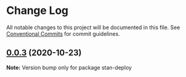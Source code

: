 # Change Log

All notable changes to this project will be documented in this file.
See [Conventional Commits](https://conventionalcommits.org) for commit guidelines.

## [0.0.3](https://github.com/planjs/stan/compare/stan-deploy@0.0.2...stan-deploy@0.0.3) (2020-10-23)

**Note:** Version bump only for package stan-deploy
